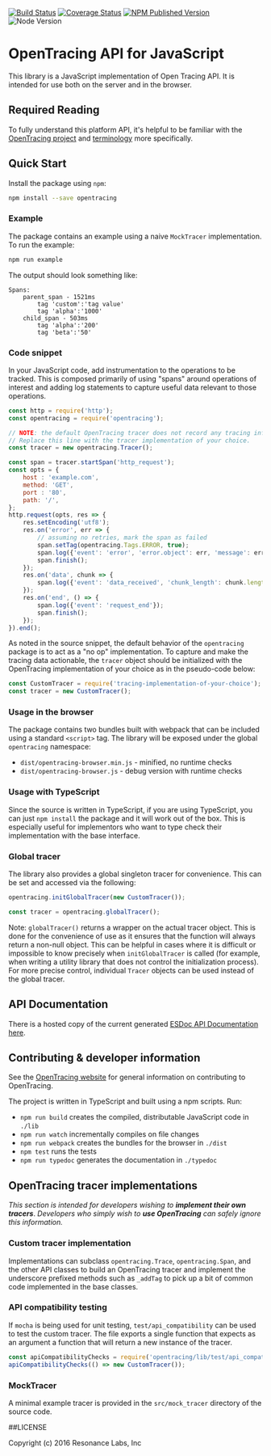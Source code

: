 [![Build Status][ci-img]][ci] [![Coverage Status][cov-img]][cov] [![NPM Published Version][npm-img]][npm] ![Node Version][node-img]

# OpenTracing API for JavaScript

This library is a JavaScript implementation of Open Tracing API. It is intended for use both on the server and in the browser.

## Required Reading

To fully understand this platform API, it's helpful to be familiar with the [OpenTracing project](http://opentracing.io) and
[terminology](http://opentracing.io/documentation/pages/spec.html) more specifically.

## Quick Start

Install the package using `npm`:

```bash
npm install --save opentracing
```

### Example

The package contains an example using a naive `MockTracer` implementation. To run the example:

```bash
npm run example
```

The output should look something like:

```
Spans:
    parent_span - 1521ms
        tag 'custom':'tag value'
        tag 'alpha':'1000'
    child_span - 503ms
        tag 'alpha':'200'
        tag 'beta':'50'
```

### Code snippet

In your JavaScript code, add instrumentation to the operations to be tracked. This is composed primarily of using "spans" around operations of interest and adding log statements to capture useful data relevant to those operations.

```js
const http = require('http');
const opentracing = require('opentracing');

// NOTE: the default OpenTracing tracer does not record any tracing information.
// Replace this line with the tracer implementation of your choice.
const tracer = new opentracing.Tracer();

const span = tracer.startSpan('http_request');
const opts = {
    host : 'example.com',
    method: 'GET',
    port : '80',
    path: '/',
};
http.request(opts, res => {
    res.setEncoding('utf8');
    res.on('error', err => {
        // assuming no retries, mark the span as failed
        span.setTag(opentracing.Tags.ERROR, true);
        span.log({'event': 'error', 'error.object': err, 'message': err.message, 'stack': err.stack});
        span.finish();
    });
    res.on('data', chunk => {
        span.log({'event': 'data_received', 'chunk_length': chunk.length});
    });
    res.on('end', () => {
        span.log({'event': 'request_end'});
        span.finish();
    });
}).end();
```

As noted in the source snippet, the default behavior of the `opentracing` package is to act as a "no op" implementation. To capture and make the tracing data actionable, the `tracer` object should be initialized with the OpenTracing implementation of your choice as in the pseudo-code below:

```js
const CustomTracer = require('tracing-implementation-of-your-choice');
const tracer = new CustomTracer();
```

### Usage in the browser

The package contains two bundles built with webpack that can be included using a standard `<script>` tag. The library will be exposed under the global `opentracing` namespace:

* `dist/opentracing-browser.min.js` - minified, no runtime checks
* `dist/opentracing-browser.js` - debug version with runtime checks

### Usage with TypeScript

Since the source is written in TypeScript, if you are using TypeScript, you can just `npm install` the package and it will work out of the box.
This is especially useful for implementors who want to type check their implementation with the base interface.

### Global tracer

The library also provides a global singleton tracer for convenience. This can be set and accessed via the following:

```javascript
opentracing.initGlobalTracer(new CustomTracer());

const tracer = opentracing.globalTracer();
```

Note: `globalTracer()` returns a wrapper on the actual tracer object. This is done for the convenience of use as it ensures that the function will always return a non-null object.  This can be helpful in cases where it is difficult or impossible to know precisely when `initGlobalTracer` is called (for example, when writing a utility library that does not control the initialization process).  For more precise control, individual `Tracer` objects can be used instead of the global tracer.

## API Documentation

There is a hosted copy of the current generated [ESDoc API Documentation here](https://opentracing-javascript.surge.sh).

## Contributing & developer information

See the [OpenTracing website](http://opentracing.io) for general information on contributing to OpenTracing.

The project is written in TypeScript and built using a npm scripts. Run:

* `npm run build` creates the compiled, distributable JavaScript code in `./lib`
* `npm run watch` incrementally compiles on file changes
* `npm run webpack` creates the bundles for the browser in `./dist`
* `npm test` runs the tests
* `npm run typedoc` generates the documentation in `./typedoc`

## OpenTracing tracer implementations

*This section is intended for developers wishing to* ***implement their own tracers***. *Developers who simply wish to* ***use OpenTracing*** *can safely ignore this information.*

### Custom tracer implementation

Implementations can subclass `opentracing.Trace`, `opentracing.Span`, and the other API classes to build an OpenTracing tracer and implement the underscore prefixed methods such as `_addTag` to pick up a bit of common code implemented in the base classes.

### API compatibility testing

If `mocha` is being used for unit testing, `test/api_compatibility` can be used to test the custom tracer. The file exports a single function that expects as an argument a function that will return a new instance of the tracer.

```javascript
const apiCompatibilityChecks = require('opentracing/lib/test/api_compatibility.js').default;
apiCompatibilityChecks(() => new CustomTracer());
```

### MockTracer

A minimal example tracer is provided in the `src/mock_tracer` directory of the source code.

  [ci-img]: https://travis-ci.org/opentracing/opentracing-javascript.svg?branch=master
  [cov-img]: https://coveralls.io/repos/github/opentracing/opentracing-javascript/badge.svg?branch=master
  [npm-img]: https://badge.fury.io/js/opentracing.svg
  [node-img]: http://img.shields.io/node/v/opentracing.svg
  [ci]: https://travis-ci.org/opentracing/opentracing-javascript
  [cov]: https://coveralls.io/github/opentracing/opentracing-javascript?branch=master
  [npm]: https://www.npmjs.com/package/opentracing

##LICENSE 

Copyright (c) 2016 Resonance Labs, Inc
